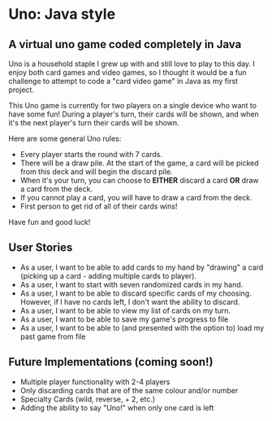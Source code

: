 # Uno: Java style

## A virtual uno game coded completely in Java

Uno is a household staple I grew up with and still love to play to this day.
I enjoy both card games and video games, so I thought it would be a fun challenge
to attempt to code a "card video game" in Java as my first project.


This Uno game is currently for two players on a single device who want to have some fun! 
During a player's turn, their cards
will be shown, and when it's the next player's turn their cards will be shown. 


Here are some general Uno rules:
- Every player starts the round with 7 cards.
- There will be a draw pile. At the start of the game, a card will be picked from this
deck and will begin the discard pile.
- When it's your turn, you can choose to **EITHER** discard a card **OR** draw a card from the deck. 
- If you cannot play a card, you will have to draw a card from the deck.
- First person to get rid of all of their cards wins!

Have fun and good luck!

## User Stories
- As a user, I want to be able to add cards to my hand by "drawing" a card (picking up a card - 
adding multiple cards to player).
- As a user, I want to start with seven randomized cards in my hand.
- As a user, I want to be able to discard specific cards of my choosing. However, if I have no cards left, I 
don't want the ability to discard. 
- As a user, I want to be able to view my list of cards on my turn.
- As a user, I want to be able to save my game's progress to file
- As a user, I want to be able to (and presented with the option to) load my past 
game from file

## Future Implementations (coming soon!)
- Multiple player functionality with 2-4 players
- Only discarding cards that are of the same colour and/or number
- Specialty Cards (wild, reverse, + 2, etc.)
- Adding the ability to say "Uno!" when only one card is left